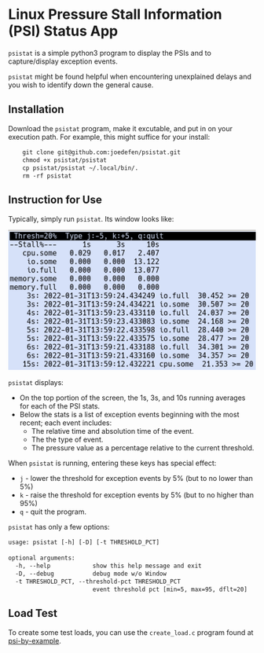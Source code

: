 # Linux Pressure Stall Information (PSI) Status App
`psistat` is a simple python3 program to display the PSIs and to capture/display exception events.

`psistat` might be found helpful when encountering unexplained delays and you wish to identify down the general cause.

## Installation
Download the `psistat` program, make it excutable, and put in on your execution path.
For example, this might suffice for your install:
```
    git clone git@github.com:joedefen/psistat.git
    chmod +x psistat/psistat
    cp psistat/psistat ~/.local/bin/.
    rm -rf psistat
```

## Instruction for Use
Typically, simply run `psistat`.  Its window looks like:

![psistat-screenshot](images/psistat-screenshot.png)

`psistat` displays:
* On the top portion of the screen,  the 1s, 3s, and 10s running averages
  for each of the PSI stats.
* Below the stats is a list of exception events beginning with the most recent;
  each event includes:
  * The relative time and absolution time of the event.
  * The the type of event.
  * The pressure value as a percentage relative to the current threshold.


When `psistat` is running, entering these keys has special effect:
* `j` - lower the threshold for exception events by 5% (but to no lower than 5%)
* `k` - raise the threshold for exception events by 5% (but to no higher than 95%)
* `q` - quit the program.


`psistat` has only a few options:
```
usage: psistat [-h] [-D] [-t THRESHOLD_PCT]

optional arguments:
  -h, --help            show this help message and exit
  -D, --debug           debug mode w/o Window
  -t THRESHOLD_PCT, --threshold-pct THRESHOLD_PCT
                        event threshold pct [min=5, max=95, dflt=20]
```

## Load Test
To create some test loads, you can use the `create_load.c` program found at
[psi-by-example](https://github.com/shuveb/psi-by-example).

